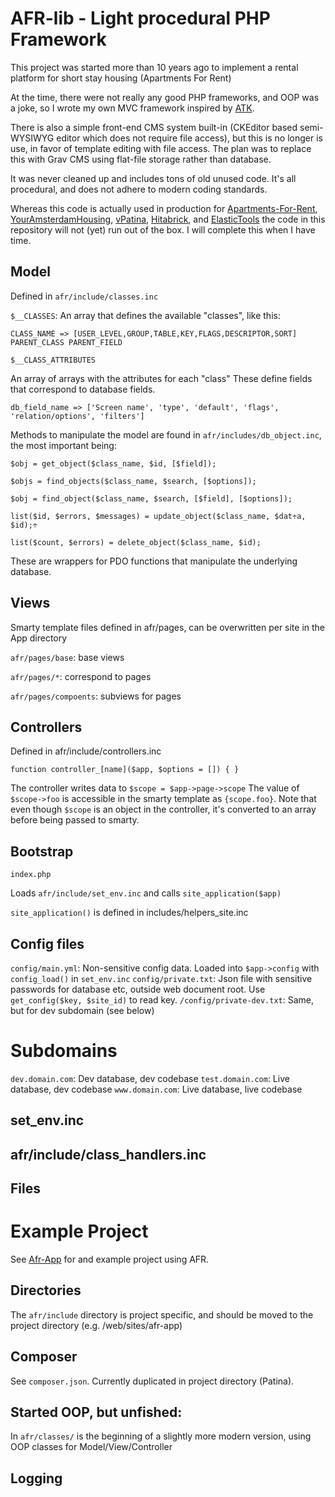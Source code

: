 # AFR-lib - Light procedural PHP Framework

This project was started more than 10 years ago to implement a rental platform for short stay housing
(Apartments For Rent)

At the time, there were not really any good PHP frameworks, and OOP was a joke, so I wrote my own MVC 
framework inspired by 	[ATK](https://github.com/atkphpframework/atk).  

There is also a simple front-end CMS system built-in (CKEditor based semi-WYSIWYG editor which does not require file access),
but this is no longer is use, in favor of template editing with file access. The plan was to replace this with Grav CMS using flat-file
storage rather than database.

It was never cleaned up and includes tons of old unused code. It's all procedural, and does not adhere 
to modern coding standards. 

Whereas this code is actually used in production for [Apartments-For-Rent](https://www.apartments-for-rent.com), [YourAmsterdamHousing](https://www.youramsterdamhousing.com), [vPatina](https://www.vpatina.com), [Hitabrick](https://www.hitabrick.com), and [ElasticTools](https://elastictools.io) the code in this repository will not (yet) run out of the box. I will complete this when I have time.

## Model
Defined in `afr/include/classes.inc`

`$__CLASSES`: An array that defines the available "classes", like this:

`CLASS_NAME => [USER_LEVEL,GROUP,TABLE,KEY,FLAGS,DESCRIPTOR,SORT] PARENT_CLASS PARENT_FIELD`

`$__CLASS_ATTRIBUTES`

An array of arrays with the attributes for each "class" These define fields that correspond to database fields.

`db_field_name => ['Screen name', 'type', 'default', 'flags', 'relation/options', 'filters']`

Methods to manipulate the model are found in `afr/includes/db_object.inc`, the most important being:

`$obj = get_object($class_name, $id, [$field]);`

`$objs = find_objects($class_name, $search, [$options]);`

`$obj = find_object($class_name, $search, [$field],
 [$options]);`
 
`list($id, $errors, $messages) = update_object($class_name,
 $dat÷a, $id);÷`
 
`list($count, $errors) = delete_object($class_name, $id);`


These are wrappers for PDO functions that manipulate the underlying database. 


## Views
Smarty template files defined in afr/pages, can be overwritten per site in the App directory


`afr/pages/base`: base views

`afr/pages/*`: correspond to pages

`afr/pages/compoents`: subviews for pages

## Controllers
Defined in afr/include/controllers.inc

`function controller_[name]($app, $options = []) {
}`

The controller writes data to `$scope = $app->page->scope`
The value of `$scope->foo` is accessible in the smarty template as `{scope.foo}`. Note that even though 
`$scope` is an object in the controller, it's converted to an array before being passed to smarty.

## Bootstrap
`index.php`

Loads `afr/include/set_env.inc` and calls `site_application($app)`

`site_application()` is defined in includes/helpers_site.inc

## Config files

`config/main.yml`: Non-sensitive config data. Loaded into `$app->config` with `config_load()` in `set_env.inc`
`config/private.txt`: Json file with sensitive passwords for database etc, outside web document root. 
Use `get_config($key, $site_id)` to read key.
`/config/private-dev.txt`: Same, but for dev subdomain (see below)

# Subdomains
`dev.domain.com`:   Dev database, dev codebase
`test.domain.com`:  Live database, dev codebase
`www.domain.com`:   Live database, live codebase


## set_env.inc

## afr/include/class_handlers.inc

## Files

# Example Project
See [Afr-App](https://github.com/kjakman/afr-app) for and example project using AFR.

## Directories
The `afr/include` directory is project specific, and should be moved to the project directory (e.g. /web/sites/afr-app)

## Composer
See `composer.json`. Currently duplicated in project directory (Patina).

## Started OOP, but unfished:
In `afr/classes/` is the beginning of a slightly more modern version, using OOP classes for Model/View/Controller

## Logging



